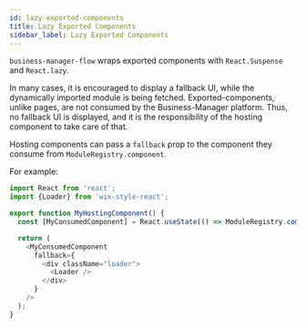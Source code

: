 ```yaml
---
id: lazy-exported-components
title: Lazy Exported Components
sidebar_label: Lazy Exported Components
---
```


`business-manager-flow` wraps exported components with `React.Suspense` and `React.lazy`. 

In many cases, it is encouraged to display a fallback UI, while the dynamically imported module is being fetched.
Exported-components, unlike pages, are not consumed by the Business-Manager platform. Thus, no fallback UI is displayed, and it is the responsibility of the hosting component to take care of that.

Hosting components can pass a `fallback` prop to the component they consume from `ModuleRegistry.component`.

For example:

```typescript jsx
import React from 'react';
import {Loader} from 'wix-style-react';

export function MyHostingComponent() {
  const [MyConsumedComponent] = React.useState(() => ModuleRegistry.component('COMPONENT_ID'));

  return (
    <MyConsumedComponent
      fallback={
        <div className="loader">
          <Loader />
        </div>
      }
    />
  );
}
```
 
